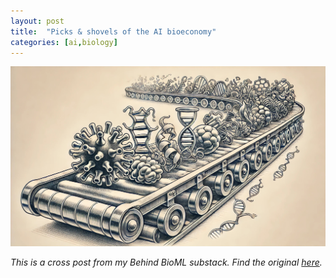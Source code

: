 ```yaml
--- 
layout: post
title:  "Picks & shovels of the AI bioeconomy"
categories: [ai,biology]
--- 
```


[![Picks & shovels](../images/picks-shovels/picks-shovels.jpg)](https://open.substack.com/pub/behindbioml/p/picks-and-shovels-of-the-ai-bioeconomy?r=y8mlf&utm_campaign=post&utm_medium=web)

*This is a cross post from my Behind BioML substack. Find the original [here](https://open.substack.com/pub/behindbioml/p/picks-and-shovels-of-the-ai-bioeconomy?r=y8mlf&utm_campaign=post&utm_medium=web).*
